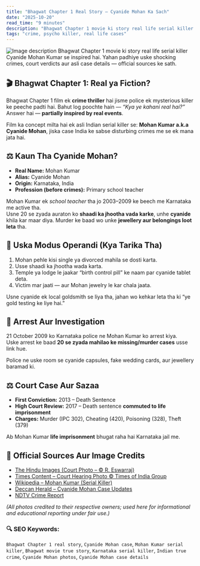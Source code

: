 ```yaml
---
title: "Bhagwat Chapter 1 Real Story – Cyanide Mohan Ka Sach"
date: "2025-10-20"
read_time: "9 minutes"
description: "Bhagwat Chapter 1 movie ki story real life serial killer Cyanide Mohan Kumar se inspired hai. Yahan padhiye uske shocking crimes, court verdicts aur asli case details — official sources ke sath."
tags: "crime, psycho killer, real life cases"
---
```

![Image description](https://th-i.thgim.com/public/news/national/karnataka/ileyqq/article31884246.ece/alternates/FREE_1200/CYANIDEMOHANKB)
Bhagwat Chapter 1 movie ki story real life serial killer Cyanide Mohan Kumar se inspired hai. Yahan padhiye uske shocking crimes, court verdicts aur asli case details — official sources ke sath.

## 🎬 Bhagwat Chapter 1: Real ya Fiction?

Bhagwat Chapter 1 film ek **crime thriller** hai jisme police ek mysterious killer ke peeche padti hai. Bahut log poochte hain — _“Kya ye kahani real hai?”_  
Answer hai — **partially inspired by real events**.

Film ka concept milta hai ek asli Indian serial killer se: **Mohan Kumar a.k.a Cyanide Mohan**, jiska case India ke sabse disturbing crimes me se ek mana jata hai.

## ⚖️ Kaun Tha Cyanide Mohan?

- **Real Name:** Mohan Kumar
- **Alias:** Cyanide Mohan
- **Origin:** Karnataka, India
- **Profession (before crimes):** Primary school teacher

Mohan Kumar ek _school teacher_ tha jo 2003–2009 ke beech me Karnataka me active tha.  
Usne 20 se zyada auraton ko **shaadi ka jhootha vada karke**, unhe **cyanide** khila kar maar diya. Murder ke baad wo unke **jewellery aur belongings loot leta** tha.


## 🧠 Uska Modus Operandi (Kya Tarika Tha)

1. Mohan pehle kisi single ya divorced mahila se dosti karta.
2. Usse shaadi ka jhootha wada karta.
3. Temple ya lodge le jaakar “birth control pill” ke naam par cyanide tablet deta.
4. Victim mar jaati — aur Mohan jewelry le kar chala jaata.

Usne cyanide ek local goldsmith se liya tha, jahan wo kehkar leta tha ki “ye gold testing ke liye hai.”

## 🚓 Arrest Aur Investigation

21 October 2009 ko Karnataka police ne Mohan Kumar ko arrest kiya.  
Uske arrest ke baad **20 se zyada mahilao ke missing/murder cases** usse link hue.

Police ne uske room se cyanide capsules, fake wedding cards, aur jewellery baramad ki.

## ⚖️ Court Case Aur Sazaa

- **First Conviction:** 2013 – Death Sentence
- **High Court Review:** 2017 – Death sentence **commuted to life imprisonment**
- **Charges:** Murder (IPC 302), Cheating (420), Poisoning (328), Theft (379)

Ab Mohan Kumar **life imprisonment** bhugat raha hai Karnataka jail me.

## 🧾 Official Sources Aur Image Credits

- [The Hindu Images (Court Photo – © R. Eswarraj)](https://m.thehinduimages.com/details-page.php?id=128651549)
- [Times Content – Court Hearing Photo © Times of India Group](https://timescontent.timesofindia.com/photo/news/Mohan-Kumar/601165)
- [Wikipedia – Mohan Kumar (Serial Killer)](https://en.wikipedia.org/wiki/Mohan_Kumar_\(serial_killer\))
- [Deccan Herald – Cyanide Mohan Case Updates](https://www.deccanherald.com)
- [NDTV Crime Report](https://www.ndtv.com)

_(All photos credited to their respective owners; used here for informational and educational reporting under fair use.)_

### 🔍 SEO Keywords:

`Bhagwat Chapter 1 real story`, `Cyanide Mohan case`, `Mohan Kumar serial killer`, `Bhagwat movie true story`, `Karnataka serial killer`, `Indian true crime`, `Cyanide Mohan photos`, `Cyanide Mohan case details`